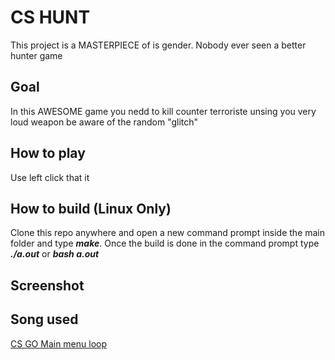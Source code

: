 # CS HUNT
This project is a MASTERPIECE of is gender. Nobody ever seen a better hunter game

## Goal
In this AWESOME game you nedd to kill counter terroriste unsing you very loud weapon be aware of the random "glitch"

## How to play
Use left click that it

## How to build (Linux Only)
Clone this repo anywhere and open a new command prompt inside the main folder and type ***make***. 
Once the build is done in the command prompt type ***./a.out*** or ***bash a.out*** 

## Screenshot

## Song used
[CS GO Main menu loop](https://www.youtube.com/watch?v=Rvi6c8toWJM)
